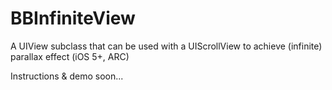 BBInfiniteView
==============

A UIView subclass that can be used with a UIScrollView to achieve (infinite) parallax effect (iOS 5+, ARC)

Instructions & demo soon...
